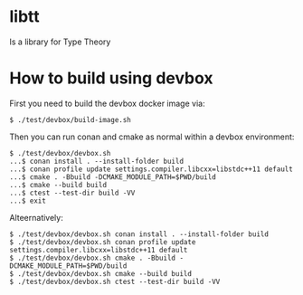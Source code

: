 # libtt

Is a library for Type Theory

# How to build using devbox

First you need to build the devbox docker image via:

```
$ ./test/devbox/build-image.sh
```

Then you can run conan and cmake as normal within a devbox environment:

```
$ ./test/devbox/devbox.sh
...$ conan install . --install-folder build
...$ conan profile update settings.compiler.libcxx=libstdc++11 default
...$ cmake . -Bbuild -DCMAKE_MODULE_PATH=$PWD/build
...$ cmake --build build
...$ ctest --test-dir build -VV
...$ exit
```

Alteernatively:

```
$ ./test/devbox/devbox.sh conan install . --install-folder build
$ ./test/devbox/devbox.sh conan profile update settings.compiler.libcxx=libstdc++11 default
$ ./test/devbox/devbox.sh cmake . -Bbuild -DCMAKE_MODULE_PATH=$PWD/build
$ ./test/devbox/devbox.sh cmake --build build
$ ./test/devbox/devbox.sh ctest --test-dir build -VV
```
